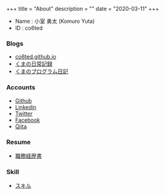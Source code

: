 +++
title = "About"
description = ""
date = "2020-03-11"
+++

- Name : 小室 勇太 (Komuro Yuta)
- ID : co6ted

### Blogs
- [co6ted.github.io](https://co6ted.github.io)
- [くまの日常記録](https://co6ted.hatenablog.com/)
- [くまのプログラム日記](https://co6ted-program.hatenablog.com/)

### Accounts
- [Github](https://github.com/co6ted/)
- [Linkedin](https://www.linkedin.com/in/co6ted/)
- [Twitter](https://twitter.com/co6ted)
- [Facebook](https://www.facebook.com/co6ted)
- [Qiita](https://qiita.com/co6ted)

### Resume
- [職務経歴書](https://co6ted.github.io/logs/)

### Skill
- [スキル](https://co6ted.github.io/skills/)